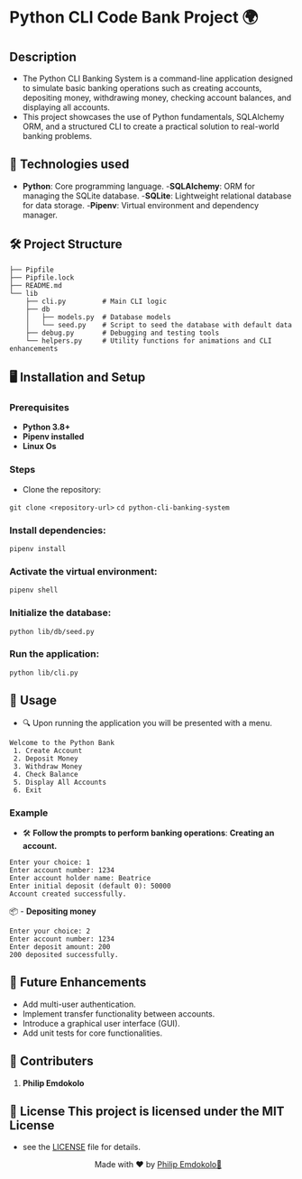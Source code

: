 # Python CLI Code Bank Project 🌍

## Description

* The Python CLI Banking System is a command-line application designed to simulate basic banking operations such as creating accounts, depositing money, withdrawing money, checking account balances, and displaying all accounts. 
* This project showcases the use of Python fundamentals, SQLAlchemy ORM, and a structured CLI to create a practical solution to real-world banking problems.

## 🚀 Technologies used
- **Python**: Core programming language.
-**SQLAlchemy**: ORM for managing the SQLite database.
-**SQLite**: Lightweight relational database for data storage.
-**Pipenv**: Virtual environment and dependency manager.
## 🛠️ Project Structure
```
├── Pipfile
├── Pipfile.lock
├── README.md
└── lib
    ├── cli.py         # Main CLI logic
    ├── db
    │   ├── models.py  # Database models
    │   └── seed.py    # Script to seed the database with default data
    ├── debug.py       # Debugging and testing tools
    └── helpers.py     # Utility functions for animations and CLI enhancements
```

## 🖥️ Installation and Setup

### Prerequisites

- **Python 3.8+**
- **Pipenv installed**
- **Linux Os**

### Steps

- Clone the repository:

```git clone <repository-url>```
```cd python-cli-banking-system```

### Install dependencies:

```pipenv install```

### Activate the virtual environment:

```pipenv shell```

### Initialize the database:

```python lib/db/seed.py```

### Run the application:

```python lib/cli.py```


## 🌟 Usage 
- 🔍 Upon running the application you will be presented with a menu. 

```
Welcome to the Python Bank
 1. Create Account
 2. Deposit Money
 3. Withdraw Money
 4. Check Balance
 5. Display All Accounts
 6. Exit
```
### Example

- 🛠️ **Follow the prompts to perform banking operations**:
**Creating an account.**
```
Enter your choice: 1
Enter account number: 1234
Enter account holder name: Beatrice
Enter initial deposit (default 0): 50000
Account created successfully.
```
📦 - **Depositing money**

```
Enter your choice: 2
Enter account number: 1234
Enter deposit amount: 200
200 deposited successfully.
```

## 🚧 Future Enhancements 
* Add multi-user authentication.
* Implement transfer functionality between accounts.
* Introduce a graphical user interface (GUI).
* Add unit tests for core functionalities.

## 👥 Contributers 
1. **Philip Emdokolo** 

## 📝 License This project is licensed under the MIT License 
- see the [LICENSE](LICENSE) file for details. 

   <p align="center"> Made with ❤️ by <a href="https://github.com/phillipmdicullar">Philip Emdokolo🤧</a> </p>

